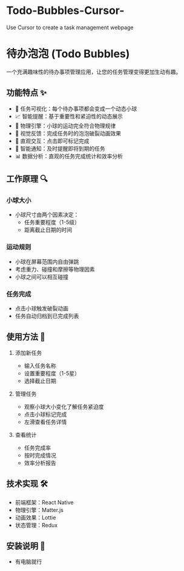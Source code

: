 # Todo-Bubbles-Cursor-
Use Cursor to create a task management webpage

# 待办泡泡 (Todo Bubbles)

一个充满趣味性的待办事项管理应用，让您的任务管理变得更加生动有趣。

## 功能特点 ✨

- 🔄 任务可视化：每个待办事项都会变成一个动态小球
- 📈 智能提醒：基于重要性和紧迫性的动态展示
- 🎯 物理引擎：小球的运动完全符合物理规律
- 💫 视觉反馈：完成任务时的泡泡破裂动画效果
- 📱 直观交互：点击即可标记完成
- 🔔 智能通知：及时提醒即将到期的任务
- 📊 数据分析：直观的任务完成统计和效率分析

## 工作原理 🔍

### 小球大小
- 小球尺寸由两个因素决定：
  - 任务重要程度（1-5级）
  - 距离截止日期的时间

### 运动规则
- 小球在屏幕范围内自由弹跳
- 考虑重力、碰撞和摩擦等物理因素
- 小球之间可以相互碰撞

### 任务完成
- 点击小球触发破裂动画
- 任务自动归档到已完成列表

## 使用方法 📝

1. 添加新任务
   - 输入任务名称
   - 设置重要程度（1-5星）
   - 选择截止日期
   
2. 管理任务
   - 观察小球大小变化了解任务紧迫度
   - 点击小球标记完成
   - 左滑查看任务详情
   
3. 查看统计
   - 任务完成率
   - 按时完成情况
   - 效率分析报告

## 技术实现 🛠

- 前端框架：React Native
- 物理引擎：Matter.js
- 动画效果：Lottie
- 状态管理：Redux

## 安装说明 📲
- 有电脑就行
